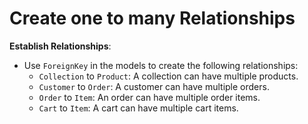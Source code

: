 # Create one to many Relationships
**Establish Relationships**:
   - Use `ForeignKey` in the models to create the following relationships:
     - `Collection` to `Product`: A collection can have multiple products.
     - `Customer` to `Order`: A customer can have multiple orders.
     - `Order` to `Item`: An order can have multiple order items.
     - `Cart` to `Item`: A cart can have multiple cart items.

